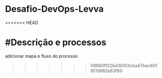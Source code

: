 # Desafio-DevOps-Levva
<<<<<<< HEAD

#Descrição e processos
=======
adicionar mapa e fluxo do processo
>>>>>>> 08660ff22bd3b103cba47bac8018f7d982e63f60
